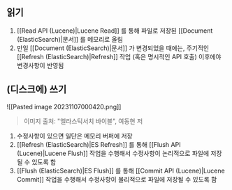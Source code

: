 ## 읽기

1. [[Read API (Lucene)|Lucene Read]] 를 통해 파일로 저장된 [[Document (ElasticSearch)|문서]] 를 메모리로 올림
2. 만일 [[Document (ElasticSearch)|문서]] 가 변경되었을 때에는, 주기적인 [[Refresh (ElasticSearch)|Refresh]] 작업 (혹은 명시적인 API 호출) 이후에야 변경사항이 반영됨

## (디스크에) 쓰기

![[Pasted image 20231107000420.png]]
> 이미지 출처: "엘라스틱서치 바이블", 여동현 저

1. 수정사항이 있으면 일단은 메모리 버퍼에 저장
2. [[Refresh (ElasticSearch)|ES Refresh]] 를 통해 [[Flush API (Lucene)|Lucene Flush]] 작업을 수행해서 수정사항이 논리적으로 파일에 저장될 수 있도록 함
3. [[Flush (ElasticSearch)|ES Flush]] 를 통해 [[Commit API (Lucene)|Lucene Commit]] 작업을 수행해서 수정사항이 물리적으로 파일에 저장될 수 있도록 함